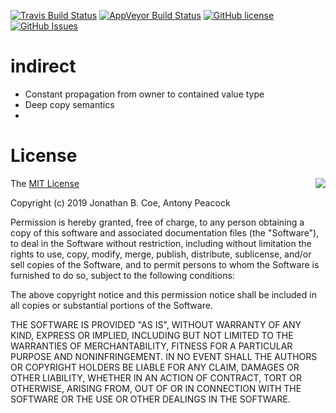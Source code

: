 [![Travis Build Status](https://travis-ci.org/jbcoe/indirect.svg?branch=master)](https://travis-ci.org/jbcoe/indirect)
[![AppVeyor Build Status](https://ci.appveyor.com/api/projects/status/github/jbcoe/indirect?svg=true&branch=master)](https://ci.appveyor.com/project/jbcoe/indirect)
[![GitHub license](https://img.shields.io/badge/license-MIT-blue.svg)](https://raw.githubusercontent.com/jbcoe/indirect/master/LICENSE.MIT)
[![GitHub Issues](https://img.shields.io/github/issues/jbcoe/indirect.svg)](http://github.com/jbcoe/indirect/issues)

# indirect

- Constant propagation from owner to contained value type
- Deep copy semantics
-

# License

<img align="right" src="http://opensource.org/trademarks/opensource/OSI-Approved-License-100x137.png">

The [MIT License](http://opensource.org/licenses/MIT)

Copyright (c) 2019 Jonathan B. Coe, Antony Peacock

Permission is hereby granted, free of charge, to any person obtaining a copy of this software and associated documentation files (the "Software"), to deal in the Software without restriction, including without limitation the rights to use, copy, modify, merge, publish, distribute, sublicense, and/or sell copies of the Software, and to permit persons to whom the Software is furnished to do so, subject to the following conditions:

The above copyright notice and this permission notice shall be included in all copies or substantial portions of the Software.

THE SOFTWARE IS PROVIDED "AS IS", WITHOUT WARRANTY OF ANY KIND, EXPRESS OR IMPLIED, INCLUDING BUT NOT LIMITED TO THE WARRANTIES OF MERCHANTABILITY, FITNESS FOR A PARTICULAR PURPOSE AND NONINFRINGEMENT. IN NO EVENT SHALL THE AUTHORS OR COPYRIGHT HOLDERS BE LIABLE FOR ANY CLAIM, DAMAGES OR OTHER LIABILITY, WHETHER IN AN ACTION OF CONTRACT, TORT OR OTHERWISE, ARISING FROM, OUT OF OR IN CONNECTION WITH THE SOFTWARE OR THE USE OR OTHER DEALINGS IN THE SOFTWARE.
